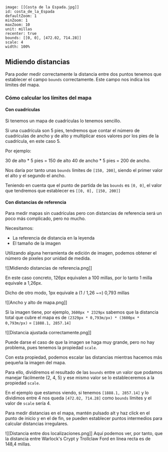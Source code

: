 
```leaflet
image: [[Costa de la Espada.jpg]]
id: costa_de_la_Espada
defaultZoom: 1
minZoom: 1
maxZoom: 10
unit: millas
recenter: true
bounds: [[0, 0], [472.02, 714.28]]
scale: 4
width: 100%
```

## Midiendo distancias
Para poder medir correctamente la distancia entre dos puntos tenemos que establecer el campo `bounds` correctamente. Este campo nos indica los límites del mapa.

### Cómo calcular los límites del mapa

#### Con cuadrículas

Si tenemos un mapa de cuadrículas lo tenemos sencillo. 

Si una cuadrícula son 5 pies, tendremos que contar el número de cuadrículas de ancho y de alto y multiplicar esos valores por los pies de la cuadrícula, en este caso 5.

Por ejemplo:

30 de alto * 5 pies = 150 de alto
40 de ancho * 5 pies = 200 de ancho.

Nos daría por tanto unas `bounds` límites de `[150, 200]`, siendo el primer valor el alto y el segundo el ancho.

Teniendo en cuenta que el punto de partida de las `bounds` es `[0, 0]`, el valor que tendremos que establecer es `[[0, 0], [150, 200]]`

#### Con distancias de referencia

Para medir mapas sin cuadrículas pero con distancias de referencia será un poco más complicado, pero no mucho.

Necesitamos: 

- La referencia de distancia en la leyenda
- El tamaño de la imagen

Utilizando alguna herramienta de edición de imagen, podemos obtener el número de pixeles por unidad de medida.

![[Midiendo distancias de referencia.png]]

En este caso concreto, 126px equivalen a 100 millas, por lo tanto 1 milla equivale a 1,26px. 

Dicho de otro modo, 1px equivale a (1 / 1,26 ~=) 0,793 millas

![[Ancho y alto de mapa.png]]

Si la imagen tiene, por ejemplo, `3600px * 2329px` sabemos que la distancia total que cubre el mapa es de  `(2329px * 0,793m/px) * (3600px * 0,793m/px)` = `[1888.1, 2857.14]`

![[Distancia ajustada correctamente.png]]

Puede darse el caso de que la imagen se haga muy grande, pero no hay problema, pues tenemos la propiedad `scale`.

Con esta propiedad, podemos escalar las distancias mientras hacemos más pequeña la imagen del mapa.

Para ello, dividiremos el resultado de las `bounds` entre un valor que podamos manejar fácilmente (2, 4, 5) y ese mismo valor se lo estableceremos a la propiedad `scale`.

En el ejemplo que estamos viendo, si tenemos `[1888.1, 2857.14]` y lo dividimos entre 4 nos queda `[472.02, 714.28]` como `bounds` límites y el valor de `scale` sería 4.

Para medir distancias en el mapa, mantén pulsado alt y haz click en el punto de inicio y en el de fin, se pueden establecer puntos intermedios para calcular distancias irregulares.

![[Distancia entre dos localizaciones.png]]
Aquí podemos ver, por tanto, que la distancia entre Warlock's Crypt y Trollclaw Ford en línea recta es de 148,4 millas.

